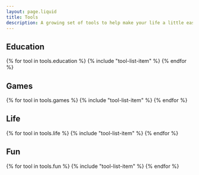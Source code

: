 ```yaml
---
layout: page.liquid
title: Tools
description: A growing set of tools to help make your life a little easier.
---
```


## Education

{% for tool in tools.education %} {% include "tool-list-item" %} {% endfor %}

## Games

{% for tool in tools.games %} {% include "tool-list-item" %} {% endfor %}

## Life

{% for tool in tools.life %} {% include "tool-list-item" %} {% endfor %}

## Fun

{% for tool in tools.fun %} {% include "tool-list-item" %} {% endfor %}
